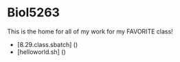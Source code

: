 # Biol5263

This is the home for all of my work for my FAVORITE class!

* [8.29.class.sbatch] ()
* [helloworld.sh] ()